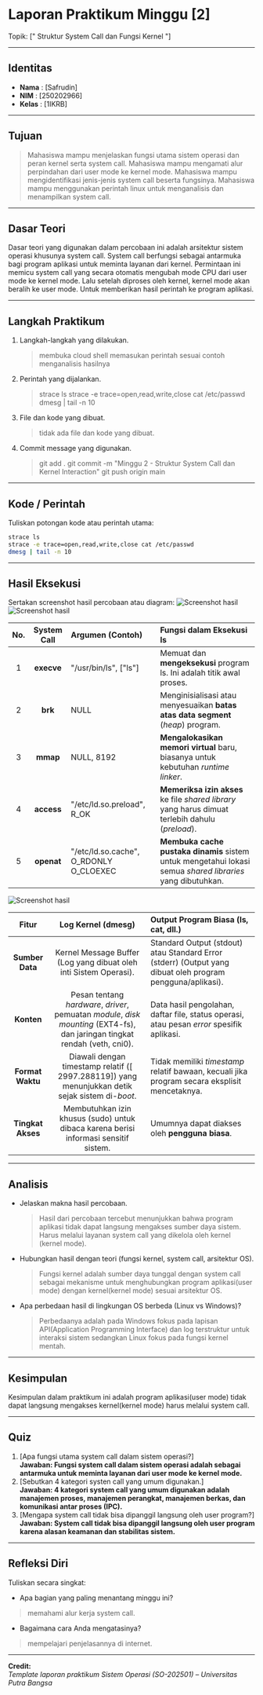 
# Laporan Praktikum Minggu [2]
Topik: [" Struktur System Call dan Fungsi Kernel "]

---

## Identitas
- **Nama**  : [Safrudin]  
- **NIM**   : [250202966]  
- **Kelas** : [1IKRB]

---

## Tujuan 
> Mahasiswa mampu menjelaskan fungsi utama sistem operasi dan peran kernel serta system call.
> Mahasiswa mampu mengamati alur perpindahan dari user mode ke kernel mode.
> Mahasiswa mampu mengidentifikasi jenis-jenis system call beserta fungsinya.
> Mahasiswa mampu menggunakan perintah linux untuk menganalisis dan menampilkan system call.

---

## Dasar Teori
Dasar teori yang digunakan dalam percobaan ini adalah arsitektur sistem operasi khusunya system call. System call berfungsi sebagai antarmuka bagi program aplikasi untuk meminta layanan dari kernel. Permintaan ini memicu system call yang secara otomatis mengubah mode CPU dari user mode ke kernel mode. Lalu setelah diproses oleh kernel, kernel mode akan beralih ke user mode. Untuk memberikan hasil perintah ke program aplikasi.

---

## Langkah Praktikum
1. Langkah-langkah yang dilakukan.
   > membuka cloud shell
   > memasukan perintah sesuai contoh 
   > menganalisis hasilnya  
2. Perintah yang dijalankan.
   > strace ls
   > strace -e trace=open,read,write,close cat /etc/passwd
   > dmesg | tail -n 10
3. File dan kode yang dibuat.
   > tidak ada file dan kode yang dibuat.  
4. Commit message yang digunakan.
   > git add .
   > git commit -m "Minggu 2 - Struktur System Call dan Kernel Interaction"
   > git push origin main

---

## Kode / Perintah
Tuliskan potongan kode atau perintah utama:
```bash
strace ls
strace -e trace=open,read,write,close cat /etc/passwd
dmesg | tail -n 10
```

---

## Hasil Eksekusi
Sertakan screenshot hasil percobaan atau diagram:
![Screenshot hasil](/praktikum/week2-syscall-structures/screenshots/Diagram%20Alur%20System%20Call.png)
![Screenshot hasil](/praktikum/week2-syscall-structures/screenshots/Cuplikan%20layar%202025-10-21%20052110.png)


| No. | System Call | Argumen (Contoh) | Fungsi dalam Eksekusi ls |
| :---: | :---: | :--- | :--- |
| 1 | **execve** | "/usr/bin/ls", ["ls"] | Memuat dan **mengeksekusi** program ls. Ini adalah titik awal proses. |
| 2 | **brk** | NULL | Menginisialisasi atau menyesuaikan **batas atas data segment** (*heap*) program. |
| 3 | **mmap** | NULL, 8192 | **Mengalokasikan memori virtual** baru, biasanya untuk kebutuhan *runtime linker*. |
| 4 | **access** | "/etc/ld.so.preload", R_OK | **Memeriksa izin akses** ke file *shared library* yang harus dimuat terlebih dahulu (*preload*). |
| 5 | **openat** | "/etc/ld.so.cache", O_RDONLY O_CLOEXEC | **Membuka cache pustaka dinamis** sistem untuk mengetahui lokasi semua *shared libraries* yang dibutuhkan. |.

![Screenshot hasil](/praktikum/week2-syscall-structures/screenshots/Cuplikan%20layar%202025-10-21%20052243.png)



| Fitur | Log Kernel (dmesg) | Output Program Biasa (ls, cat, dll.) |
| :---: | :---: | :--- |
| **Sumber Data** | Kernel Message Buffer (Log yang dibuat oleh inti Sistem Operasi). | Standard Output (stdout) atau Standard Error (stderr) (Output yang dibuat oleh program pengguna/aplikasi). |
| **Konten** | Pesan tentang *hardware*, *driver*, pemuatan *module*, *disk mounting* (EXT4-fs), dan jaringan tingkat rendah (veth, cni0). | Data hasil pengolahan, daftar file, status operasi, atau pesan *error* spesifik aplikasi. |
| **Format Waktu** | Diawali dengan timestamp relatif ([ 2997.288119]) yang menunjukkan detik sejak sistem di-*boot*. | Tidak memiliki *timestamp* relatif bawaan, kecuali jika program secara eksplisit mencetaknya. |
| **Tingkat Akses** | Membutuhkan izin khusus (sudo) untuk dibaca karena berisi informasi sensitif sistem. | Umumnya dapat diakses oleh **pengguna biasa**. |

---


## Analisis
- Jelaskan makna hasil percobaan.
  > Hasil dari percobaan tercebut menunjukkan bahwa program aplikasi tidak dapat langsung mengakses sumber daya sistem. Harus melalui layanan system call yang dikelola oleh kernel (kernel mode).  
- Hubungkan hasil dengan teori (fungsi kernel, system call, arsitektur OS).
  > Fungsi kernel adalah sumber daya tunggal dengan system call sebagai mekanisme untuk menghubungkan program aplikasi(user mode) dengan kernel(kernel mode) sesuai arsitektur OS.
- Apa perbedaan hasil di lingkungan OS berbeda (Linux vs Windows)?
  > Perbedaanya adalah pada Windows fokus pada lapisan API(Application Programming Interface) dan log terstruktur untuk interaksi sistem sedangkan Linux fokus pada fungsi kernel mentah.

---

## Kesimpulan
Kesimpulan dalam praktikum ini adalah program aplikasi(user mode) tidak dapat langsung mengakses kernel(kernel mode) harus melalui system call.

---

## Quiz
1. [Apa fungsi utama system call dalam sistem operasi?]  
   **Jawaban: Fungsi system call dalam sistem operasi adalah sebagai antarmuka untuk meminta layanan dari user mode ke kernel mode.**  
2. [Sebutkan 4 kategori systen call yang umum digunakan.]  
   **Jawaban: 4 kategori system call yang umum digunakan adalah manajemen proses, manajemen perangkat, manajemen berkas, dan komunikasi antar proses (IPC).**  
3. [Mengapa system call tidak bisa dipanggil langsung oleh user program?]  
   **Jawaban: System call tidak bisa dipanggil langsung oleh user program karena alasan keamanan dan stabilitas sistem.**  

---

## Refleksi Diri
Tuliskan secara singkat:
- Apa bagian yang paling menantang minggu ini?
> memahami alur kerja system call.  
- Bagaimana cara Anda mengatasinya? 
> mempelajari penjelasannya di internet. 

---

**Credit:**  
_Template laporan praktikum Sistem Operasi (SO-202501) – Universitas Putra Bangsa_
